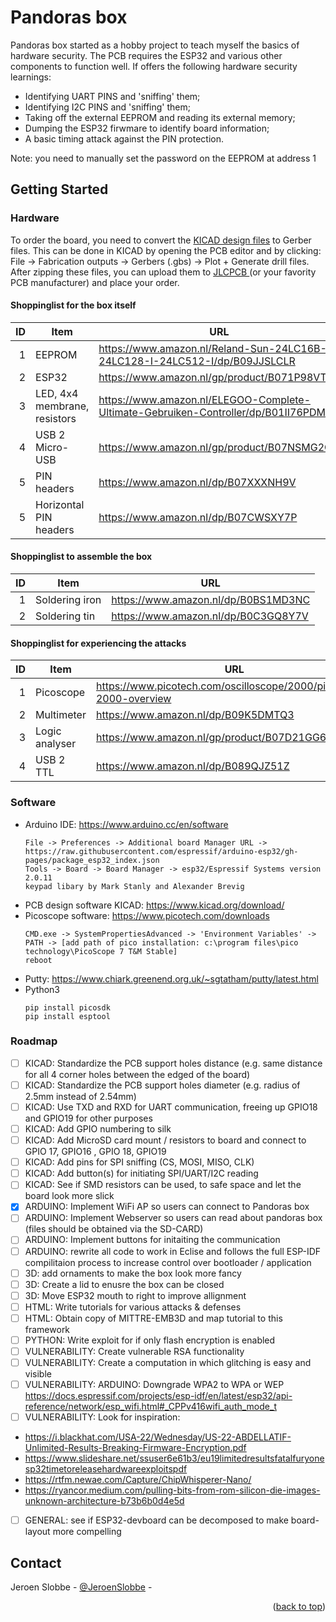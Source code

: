 # Pandoras box

Pandoras box started as a hobby project to teach myself the basics of hardware security. The PCB requires the ESP32 and various other components to function well. If offers the following hardware security learnings:

* Identifying UART PINS and 'sniffing' them;
* Identifying I2C PINS and 'sniffing' them;
* Taking off the external EEPROM and reading its external memory;
* Dumping the ESP32 firwmare to identify board information;
* A basic timing attack against the PIN protection.

Note: you need to manually set the password on the EEPROM at address 1

## Getting Started

### Hardware 
To order the board, you need to convert the <a href="https://github.com/JeroenSlobbe/Hardware/tree/main/Pandoras%20box/KICAD%20design/1.0">KICAD design files</a> to Gerber files. This can be done in KICAD by opening the PCB editor and by clicking: File -> Fabrication outputs -> Gerbers (.gbs) -> Plot + Generate drill files. After zipping these files, you can upload them to <a href="https://jlcpcb.com/"> JLCPCB </a> (or your favority PCB manufacturer) and place your order.

#### Shoppinglist for the box itself

| ID | Item | URL |
|-----:|-----------|-----------|
|     1| EEPROM    |https://www.amazon.nl/Reland-Sun-24LC16B-I-24LC128-I-24LC512-I/dp/B09JJSLCLR|
|     2| ESP32    |https://www.amazon.nl/gp/product/B071P98VTG/|
|     3| LED, 4x4 membrane, resistors| https://www.amazon.nl/ELEGOO-Complete-Ultimate-Gebruiken-Controller/dp/B01II76PDM|
|     4| USB 2 Micro-USB    |https://www.amazon.nl/gp/product/B07NSMG2QQ|
|     5| PIN headers      |https://www.amazon.nl/dp/B07XXXNH9V |
|     5| Horizontal PIN headers     | https://www.amazon.nl/dp/B07CWSXY7P |

####  Shoppinglist to assemble the box

| ID | Item | URL |
|-----:|-----------|-----------|
|     1| Soldering iron    |https://www.amazon.nl/dp/B0BS1MD3NC|
|     2| Soldering tin    | https://www.amazon.nl/dp/B0C3GQ8Y7V|


#### Shoppinglist for experiencing the attacks

| ID | Item | URL |
|-----:|-----------|-----------|
|     1| Picoscope    |https://www.picotech.com/oscilloscope/2000/picoscope-2000-overview|
|     2| Multimeter    |https://www.amazon.nl/dp/B09K5DMTQ3|
|     3| Logic analyser| https://www.amazon.nl/gp/product/B07D21GG6J|
|     4| USB 2 TTL | https://www.amazon.nl/dp/B089QJZ51Z|


### Software

* Arduino IDE: https://www.arduino.cc/en/software
  ```
  File -> Preferences -> Additional board Manager URL -> https://raw.githubusercontent.com/espressif/arduino-esp32/gh-pages/package_esp32_index.json
  Tools -> Board -> Board Manager -> esp32/Espressif Systems version 2.0.11
  keypad libary by Mark Stanly and Alexander Brevig
  ```
* PCB design software KICAD: https://www.kicad.org/download/
* Picoscope software: https://www.picotech.com/downloads
  ```
  CMD.exe -> SystemPropertiesAdvanced -> 'Environment Variables' -> PATH -> [add path of pico installation: c:\program files\pico technology\PicoScope 7 T&M Stable]
  reboot
  ```
* Putty: https://www.chiark.greenend.org.uk/~sgtatham/putty/latest.html
* Python3
  ```
  pip install picosdk
  pip install esptool
  ```

### Roadmap
- [ ] KICAD: Standardize the PCB support holes distance (e.g. same distance for all 4 corner holes between the edged of the board)  
- [ ] KICAD: Standardize the PCB support holes diameter (e.g. radius of 2.5mm instead of 2.54mm)
- [ ] KICAD: Use TXD and RXD for UART communication, freeing up GPIO18 and GPIO19 for other purposes
- [ ] KICAD: Add GPIO numbering to silk
- [ ] KICAD: Add MicroSD card mount / resistors to board and connect to GPIO 17, GPIO16 , GPIO 18, GPIO19
- [ ] KICAD: Add pins for SPI sniffing (CS, MOSI, MISO, CLK)
- [ ] KICAD: Add button(s) for initiating SPI/UART/I2C reading
- [ ] KICAD: See if SMD resistors can be used, to safe space and let the board look more slick
- [x] ARDUINO: Implement WiFi AP so users can connect to Pandoras box
- [ ] ARDUINO: Implement Webserver so users can read about pandoras box (files should be obtained via the SD-CARD)
- [ ] ARDUINO: Implement buttons for initaiting the communication
- [ ] ARDUINO: rewrite all code to work in Eclise and follows the full ESP-IDF compilitaion process to increase control over bootloader / application
- [ ] 3D: add ornaments to make the box look more fancy
- [ ] 3D: Create a lid to enusre the box can be closed
- [ ] 3D: Move ESP32 mouth to right to improve allignment
- [ ] HTML: Write tutorials for various attacks & defenses
- [ ] HTML: Obtain copy of MITTRE-EMB3D and map tutorial to this framework
- [ ] PYTHON: Write exploit for if only flash encryption is enabled
- [ ] VULNERABILITY: Create vulnerable RSA functionality
- [ ] VULNERABILITY: Create a computation in which glitching is easy and visible
- [ ] VULNERABILITY: ARDUINO: Downgrade WPA2 to WPA or WEP https://docs.espressif.com/projects/esp-idf/en/latest/esp32/api-reference/network/esp_wifi.html#_CPPv416wifi_auth_mode_t
- [ ] VULNERABILITY: Look for inspiration:
* https://i.blackhat.com/USA-22/Wednesday/US-22-ABDELLATIF-Unlimited-Results-Breaking-Firmware-Encryption.pdf
* https://www.slideshare.net/ssuser6e61b3/eu19limitedresultsfatalfuryonesp32timetoreleasehardwareexploitspdf
* https://rtfm.newae.com/Capture/ChipWhisperer-Nano/
* https://ryancor.medium.com/pulling-bits-from-rom-silicon-die-images-unknown-architecture-b73b6b0d4e5d
- [ ] GENERAL: see if ESP32-devboard can be decomposed to make board-layout more compelling


<!-- CONTACT -->
## Contact

Jeroen Slobbe - [@JeroenSlobbe](https://twitter.com/JeroenSlobbe) -

<p align="right">(<a href="#readme-top">back to top</a>)</p>
